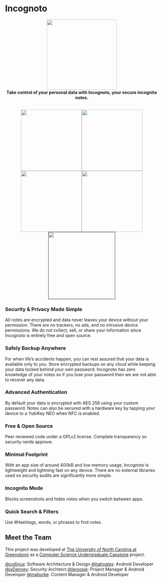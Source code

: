 # Incognoto
<p align="center">
<img src="https://github.com/incognoto/incognoto/blob/master/images/incognoto.png?raw=true" width="230"><br>
<b>Take control of your personal data with Incognoto, your secure incognito notes.</b><br><br>
</p>

<p align="center">
<img src="https://github.com/incognoto/incognoto/blob/master/images/welcome.png" width="200"><img src="https://github.com/incognoto/incognoto/blob/master/images/main_1.png" width="200"><img src="https://github.com/incognoto/incognoto/blob/master/images/edit_note.png" width="200"><img src="https://github.com/incognoto/incognoto/blob/master/images/change_pass.png" width="200">
<a href=""><img src="https://github.com/incognoto/incognoto/blob/master/images/google-play-badge.png?raw=true" width="220"></a>
</p>

### Security & Privacy Made Simple
All notes are encrypted and data never leaves your device without your permission. There are no trackers, no ads, and no intrusive device permissions. We do not collect, sell, or share your information since Incognoto is entirely free and open source.

### Safely Backup Anywhere
For when life’s accidents happen, you can rest assured that your data is available only to you. Store encrypted backups on any cloud while keeping your data locked behind your own password. Incognoto has zero knowledge of your notes so if you lose your password then we are not able to recover any data.

### Advanced Authentication
By default your data is encrypted with AES 256 using your custom password. Notes can also be secured with a hardware key by tapping your device to a YubiKey NEO when NFC is enabled.

### Free & Open Source
   Peer reviewed code under a GPLv2 license. Complete transparency so security nerds approve.
   
### Minimal Footprint
   With an app size of around 400kB and low memory usage, Incognoto is lightweight and lightning fast on any device. There are no external libraries used so security audits are significantly more simple.
   
### Incognito Mode
   Blocks screenshots and hides notes when you switch between apps.
   
### Quick Search & Filters
   Use #Hashtags, words, or phrases to find notes.

## Meet the Team
This project was developed at [The University of North Carolina at Greensboro](https://www.uncg.edu/) as a [Computer Science Undergraduate Capstone](https://www.uncg.edu/cmp/) project.

<a href="https://github.com/collinux">@collinux</a>: Software Architecture & Design
<a href="https://github.com/hahnalex">@hahnalex</a>: Android Developer
<a href="https://github.com/jxDenney">@jxDenney</a>: Security Architect
<a href="https://github.com/leroosje">@leroosje</a>: Project Manager & Android Developer
<a href="https://github.com/maburke">@maburke</a>: Content Manager & Android Developer
